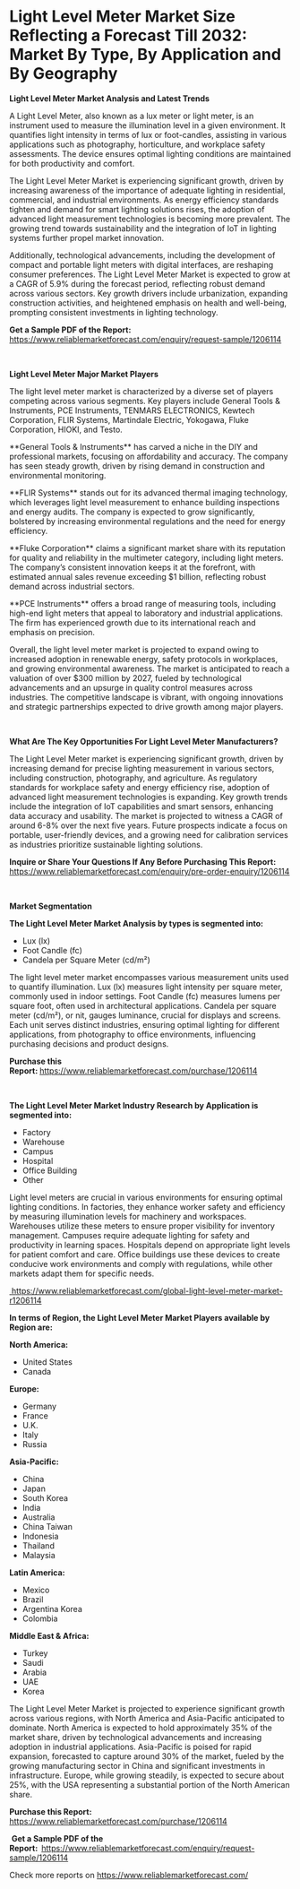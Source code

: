 <p><h1>Light Level Meter Market Size Reflecting a Forecast Till 2032: Market By Type, By Application and By Geography</h1></p><p><strong>Light Level Meter Market Analysis and Latest Trends</strong></p>
<p><p>A Light Level Meter, also known as a lux meter or light meter, is an instrument used to measure the illumination level in a given environment. It quantifies light intensity in terms of lux or foot-candles, assisting in various applications such as photography, horticulture, and workplace safety assessments. The device ensures optimal lighting conditions are maintained for both productivity and comfort.</p><p>The Light Level Meter Market is experiencing significant growth, driven by increasing awareness of the importance of adequate lighting in residential, commercial, and industrial environments. As energy efficiency standards tighten and demand for smart lighting solutions rises, the adoption of advanced light measurement technologies is becoming more prevalent. The growing trend towards sustainability and the integration of IoT in lighting systems further propel market innovation.</p><p>Additionally, technological advancements, including the development of compact and portable light meters with digital interfaces, are reshaping consumer preferences. The Light Level Meter Market is expected to grow at a CAGR of 5.9% during the forecast period, reflecting robust demand across various sectors. Key growth drivers include urbanization, expanding construction activities, and heightened emphasis on health and well-being, prompting consistent investments in lighting technology.</p></p>
<p><strong>Get a Sample PDF of the Report:&nbsp;</strong> <a href="https://www.reliablemarketforecast.com/enquiry/request-sample/1206114?utm_campaign=2336&utm_medium=2&utm_source=Github&utm_content=ia&utm_term=10042025&utm_id=light-level-meter">https://www.reliablemarketforecast.com/enquiry/request-sample/1206114</a></p>
<p>&nbsp;</p>
<p><strong>Light Level Meter Major Market Players</strong></p>
<p><p>The light level meter market is characterized by a diverse set of players competing across various segments. Key players include General Tools & Instruments, PCE Instruments, TENMARS ELECTRONICS, Kewtech Corporation, FLIR Systems, Martindale Electric, Yokogawa, Fluke Corporation, HIOKI, and Testo. </p><p>**General Tools & Instruments** has carved a niche in the DIY and professional markets, focusing on affordability and accuracy. The company has seen steady growth, driven by rising demand in construction and environmental monitoring. </p><p>**FLIR Systems** stands out for its advanced thermal imaging technology, which leverages light level measurement to enhance building inspections and energy audits. The company is expected to grow significantly, bolstered by increasing environmental regulations and the need for energy efficiency.</p><p>**Fluke Corporation** claims a significant market share with its reputation for quality and reliability in the multimeter category, including light meters. The company’s consistent innovation keeps it at the forefront, with estimated annual sales revenue exceeding $1 billion, reflecting robust demand across industrial sectors.</p><p>**PCE Instruments** offers a broad range of measuring tools, including high-end light meters that appeal to laboratory and industrial applications. The firm has experienced growth due to its international reach and emphasis on precision.</p><p>Overall, the light level meter market is projected to expand owing to increased adoption in renewable energy, safety protocols in workplaces, and growing environmental awareness. The market is anticipated to reach a valuation of over $300 million by 2027, fueled by technological advancements and an upsurge in quality control measures across industries. The competitive landscape is vibrant, with ongoing innovations and strategic partnerships expected to drive growth among major players.</p></p>
<p>&nbsp;</p>
<p><strong>What Are The Key Opportunities For Light Level Meter Manufacturers?</strong></p>
<p><p>The Light Level Meter market is experiencing significant growth, driven by increasing demand for precise lighting measurement in various sectors, including construction, photography, and agriculture. As regulatory standards for workplace safety and energy efficiency rise, adoption of advanced light measurement technologies is expanding. Key growth trends include the integration of IoT capabilities and smart sensors, enhancing data accuracy and usability. The market is projected to witness a CAGR of around 6-8% over the next five years. Future prospects indicate a focus on portable, user-friendly devices, and a growing need for calibration services as industries prioritize sustainable lighting solutions.</p></p>
<p><strong>Inquire or Share Your Questions If Any Before Purchasing This Report:</strong> <a href="https://www.reliablemarketforecast.com/enquiry/pre-order-enquiry/1206114?utm_campaign=2336&utm_medium=2&utm_source=Github&utm_content=ia&utm_term=10042025&utm_id=light-level-meter">https://www.reliablemarketforecast.com/enquiry/pre-order-enquiry/1206114</a></p>
<p>&nbsp;</p>
<p><strong>Market Segmentation</strong></p>
<p><strong>The Light Level Meter Market Analysis by types is segmented into:</strong></p>
<p><ul><li>Lux (lx)</li><li>Foot Candle (fc)</li><li>Candela per Square Meter (cd/m²)</li></ul></p>
<p><p>The light level meter market encompasses various measurement units used to quantify illumination. Lux (lx) measures light intensity per square meter, commonly used in indoor settings. Foot Candle (fc) measures lumens per square foot, often used in architectural applications. Candela per square meter (cd/m²), or nit, gauges luminance, crucial for displays and screens. Each unit serves distinct industries, ensuring optimal lighting for different applications, from photography to office environments, influencing purchasing decisions and product designs.</p></p>
<p><strong>Purchase this Report:&nbsp;</strong><a href="https://www.reliablemarketforecast.com/purchase/1206114?utm_campaign=2336&utm_medium=2&utm_source=Github&utm_content=ia&utm_term=10042025&utm_id=light-level-meter">https://www.reliablemarketforecast.com/purchase/1206114</a></p>
<p>&nbsp;</p>
<p><strong>The Light Level Meter Market Industry Research by Application is segmented into:</strong></p>
<p><ul><li>Factory</li><li>Warehouse</li><li>Campus</li><li>Hospital</li><li>Office Building</li><li>Other</li></ul></p>
<p><p>Light level meters are crucial in various environments for ensuring optimal lighting conditions. In factories, they enhance worker safety and efficiency by measuring illumination levels for machinery and workspaces. Warehouses utilize these meters to ensure proper visibility for inventory management. Campuses require adequate lighting for safety and productivity in learning spaces. Hospitals depend on appropriate light levels for patient comfort and care. Office buildings use these devices to create conducive work environments and comply with regulations, while other markets adapt them for specific needs.</p></p>
<p><a href="https://www.reliablemarketforecast.com/global-light-level-meter-market-r1206114?utm_campaign=2336&utm_medium=2&utm_source=Github&utm_content=ia&utm_term=10042025&utm_id=light-level-meter">&nbsp;https://www.reliablemarketforecast.com/global-light-level-meter-market-r1206114</a></p>
<p><strong>In terms of Region, the Light Level Meter Market Players available by Region are:</strong></p>
<p>
    <p> <strong> North America: </strong>
        <ul>
            <li>United States</li>
            <li>Canada</li>
        </ul>
        </p> 
    <p> <strong> Europe: </strong>
        <ul>
            <li>Germany</li>
            <li>France</li>
            <li>U.K.</li>
            <li>Italy</li>
            <li>Russia</li>
        </ul>
        </p> 
    <p> <strong> Asia-Pacific: </strong>
        <ul>
            <li>China</li>
            <li>Japan</li>
            <li>South Korea</li>
            <li>India</li>
            <li>Australia</li>
            <li>China Taiwan</li>
            <li>Indonesia</li>
            <li>Thailand</li>
            <li>Malaysia</li>
        </ul>
        </p> 
    <p> <strong> Latin America: </strong>
        <ul>
            <li>Mexico</li>
            <li>Brazil</li>
            <li>Argentina Korea</li>
            <li>Colombia</li>
        </ul>
        </p> 
    <p> <strong> Middle East & Africa: </strong>
        <ul>
            <li>Turkey</li>
            <li>Saudi</li>
            <li>Arabia</li>
            <li>UAE</li>
            <li>Korea</li>
        </ul>
    </p>
    </p>
<p><p>The Light Level Meter Market is projected to experience significant growth across various regions, with North America and Asia-Pacific anticipated to dominate. North America is expected to hold approximately 35% of the market share, driven by technological advancements and increasing adoption in industrial applications. Asia-Pacific is poised for rapid expansion, forecasted to capture around 30% of the market, fueled by the growing manufacturing sector in China and significant investments in infrastructure. Europe, while growing steadily, is expected to secure about 25%, with the USA representing a substantial portion of the North American share.</p></p>
<p><strong>Purchase this Report: </strong><a href="https://www.reliablemarketforecast.com/purchase/1206114?utm_campaign=2336&utm_medium=2&utm_source=Github&utm_content=ia&utm_term=10042025&utm_id=light-level-meter">https://www.reliablemarketforecast.com/purchase/1206114</a></p>
<p>&nbsp;<strong>Get a Sample PDF of the Report:&nbsp;&nbsp;</strong><a href="https://www.reliablemarketforecast.com/enquiry/request-sample/1206114?utm_campaign=2336&utm_medium=2&utm_source=Github&utm_content=ia&utm_term=10042025&utm_id=light-level-meter">https://www.reliablemarketforecast.com/enquiry/request-sample/1206114</a></p>
<p><strong></strong></p>
<p>Check more reports on <a href="https://www.reliablemarketforecast.com/?utm_campaign=2336&utm_medium=2&utm_source=Github&utm_content=ia&utm_term=10042025&utm_id=light-level-meter">https://www.reliablemarketforecast.com/</a></p>